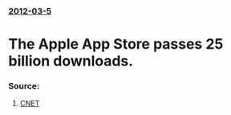 ### [2012-03-5](/news/2012/03/5/index.md)

# The Apple App Store passes 25 billion downloads. 




### Source:

1. [CNET](http://news.cnet.com/8301-13506_3-57390473-17/apple-app-store-downloads-top-25b-customer-in-china-wins-$10k/)
